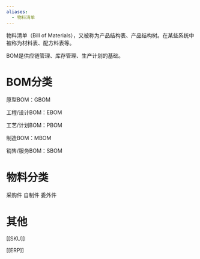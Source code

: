 ```yaml
---
aliases:
  - 物料清单
---
```



物料清单（Bill of Materials），又被称为产品结构表、产品结构树。在某些系统中被称为材料表、配方料表等。

BOM是供应链管理、库存管理、生产计划的基础。

# BOM分类

原型BOM：GBOM

工程/设计BOM：EBOM

工艺/计划BOM：PBOM

制造BOM：MBOM

销售/服务BOM：SBOM




# 物料分类

采购件
自制件
委外件



# 其他

[[SKU]]

[[ERP]]






